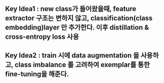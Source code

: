 ## Key Idea1 : new class가 들어왔을때, feature extractor 구조는 변하지 않고, classification(class embedding)layer 만 추가한다. 이후 distillation & cross-entropy loss 사용
## Key Idea2 : train 시에 data augmentation 을 사용하고, class imbalance 를 고려하여 exemplar를 통한 fine-tuning을 해준다.
